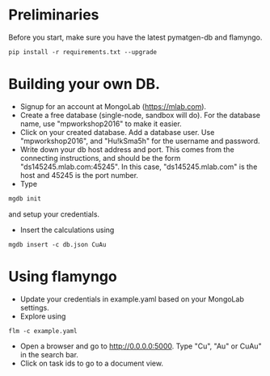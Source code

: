 # Preliminaries

Before you start, make sure you have the latest pymatgen-db and flamyngo.

```shell
pip install -r requirements.txt --upgrade
```

# Building your own DB.

* Signup for an account at MongoLab (https://mlab.com).
* Create a free database (single-node, sandbox will do). For the database name, use "mpworkshop2016" to make it easier.
* Click on your created database. Add a database user. Use "mpworkshop2016", and "Hu!kSma5h" for the username and password.
* Write down your db host address and port. This comes from the connecting instructions, and should be the form "ds145245.mlab.com:45245". In this case, "ds145245.mlab.com" is the host and 45245 is the port number.
* Type
```bash
mgdb init
```
and setup your credentials.

* Insert the calculations using
```shell
mgdb insert -c db.json CuAu
```

# Using flamyngo

* Update your credentials in example.yaml based on your MongoLab settings.
* Explore using
```shell
flm -c example.yaml
```
* Open a browser and go to http://0.0.0.0:5000. Type "Cu", "Au" or CuAu" in the search bar.
* Click on task ids to go to a document view.